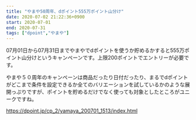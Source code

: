 ```yaml
---
title: "やまや50周年、dポイント555万ポイント山分け"
date: 2020-07-02 21:22:36+0900
start: 2020-07-01
end: 2020-07-31
tags: ["dpoint","やまや"]
---
```

07月01日から07月31日までやまやでdポイントを使うか貯めるかすると555万ポイント山分けというキャンペーンです。上限200ポイントでエントリーが必要です。

やまや５０周年のキャンペーンは商品だったり日付だったり、まるでdポイントがどこまで条件を設定できるか全てのバリエーションを試しているかのような展開っぷりですが、ポイントを貯めるだけでなく使っても対象としたところがユニークですね。

https://dpoint.jp/cp_2/yamaya_200701_1513/index.html
